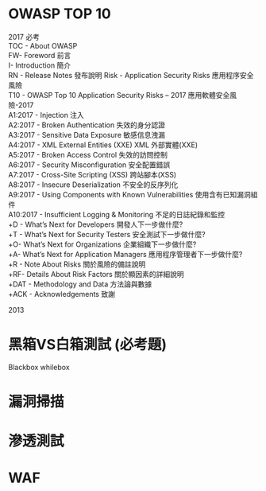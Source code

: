 # OWASP TOP 10  
  2017 必考  
  TOC - About OWASP  
  FW- Foreword 前言  
  I- Introduction 簡介  
  RN - Release Notes 發布說明
  Risk - Application Security Risks 應用程序安全風險  
  T10 - OWASP Top 10 Application Security Risks – 2017 應用軟體安全風險-2017  
  A1:2017 - Injection 注入   
  A2:2017 - Broken Authentication 失效的身分認證  
  A3:2017 - Sensitive Data Exposure 敏感信息洩漏  
  A4:2017 - XML External Entities (XXE) XML 外部實體(XXE)  
  A5:2017 - Broken Access Control 失效的訪問控制  
  A6:2017 - Security Misconfiguration 安全配置錯誤  
  A7:2017 - Cross-Site Scripting (XSS) 跨站腳本(XSS)  
  A8:2017 - Insecure Deserialization 不安全的反序列化  
  A9:2017 - Using Components with Known Vulnerabilities 使用含有已知漏洞組件  
  A10:2017 - Insufficient Logging & Monitoring 不足的日誌紀錄和監控  
    +D - What’s Next for Developers 開發人下一步做什麼?  
    +T - What’s Next for Security Testers 安全測試下一步做什麼?  
    +O- What’s Next for Organizations 企業組織下一步做什麼?  
    +A- What’s Next for Application Managers 應用程序管理者下一步做什麼?  
    +R - Note About Risks 關於風險的備註說明  
    +RF- Details About Risk Factors 關於顯因素的詳細說明  
    +DAT - Methodology and Data 方法論與數據  
    +ACK - Acknowledgements 致謝  
  
 
 
 2013 

# 黑箱VS白箱測試 (必考題)
  Blackbox whilebox
  
 # 漏洞掃描
 
# 滲透測試 

# WAF
